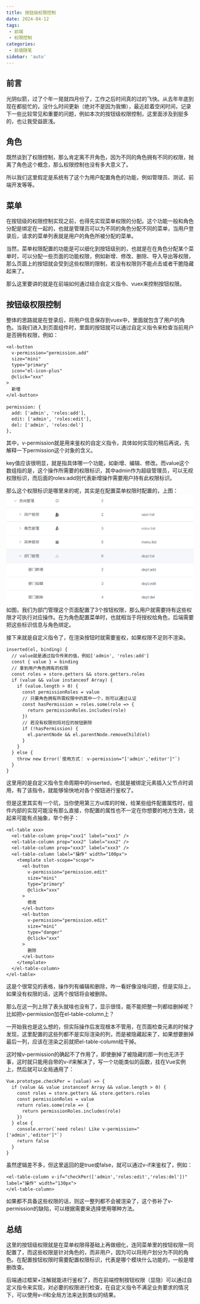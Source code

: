 ```yaml
---
title: 按钮级权限控制
date: 2024-04-12
tags:
 - 前端
 - 权限控制
categories: 
 - 前端随笔
sidebar: 'auto'
---
```


## 前言
光阴似箭，过了个年一晃就四月份了，工作之后时间真的过的飞快。从去年年底到现在都挺忙的，没什么时间更新（绝对不是因为我懒），最近趁着空闲时间，记录下一些比较常见和重要的问题，例如本次的按钮级权限控制，这里面涉及到挺多的，也让我受益匪浅。

## 角色
既然谈到了权限控制，那么肯定离不开角色，因为不同的角色拥有不同的权限，抛离了角色这个概念，那么权限控制也没有多大意义了。

所以我们这里假定是系统有了这个为用户配置角色的功能，例如管理员、测试、前端开发等等。

## 菜单
在按钮级的权限控制实现之前，也得先实现菜单权限的分配。这个功能一般和角色分配是绑定在一起的，也就是管理员可以为不同的角色分配不同的菜单，当用户登录后，请求的菜单列表就是用户的角色所被分配的菜单。

当然，菜单权限配置的功能是可以细化到按钮级别的，也就是在在角色分配某个菜单时，可以分配一些页面的功能权限，例如新增、修改、删除、导入导出等权限，那么页面上的按钮就会受到这些权限的限制，若没有权限则不能点击或者干脆隐藏起来了。

那么这里要讲的就是在前端如何通过结合自定义指令、vuex来控制按钮权限。

## 按钮级权限控制
整体的思路就是在登录后，将用户信息保存到vuex中，里面就包含了用户的角色。当我们进入到页面组件时，里面的按钮就可以通过自定义指令来检查当前用户是否拥有权限，例如：
```vue
<el-button
  v-permission="permission.add"
  size="mini"
  type="primary"
  icon="el-icon-plus"
  @click="xxx"
>
  新增
</el-button>

permission: {
  add: ['admin', 'roles:add'],
  edit: ['admin', 'roles:edit'],
  del: ['admin', 'roles:del']
},
```

其中，v-permission就是用来鉴权的自定义指令，具体如何实现的稍后再说，先解释一下permission这个对象的含义。

key值应该很明显，就是指具体哪一个功能，如新增、编辑、修改。而value这个数组指的是，这个操作所需要的权限标识，其中admin作为超级管理员，可以无视权限标识，而后面的roles:add则代表新增操作需要用户持有此权限标识。

那么这个权限标识是哪里来的呢，其实是在配置菜单权限时配置的，上图：
<img src="../assets/image/按钮级权限控制/1712817924064.png" />
如图，我们为部门管理这个页面配置了3个按钮权限，那么用户就需要持有这些权限才可执行对应操作。在为角色配置菜单时，也就相当于将授权给角色，后端需要把这些标识信息与角色绑定。

接下来就是自定义指令了，在渲染按钮时就需要鉴权，如果权限不足则不渲染。
```vue
inserted(el, binding) {
  // value就是通过指令传来的值，例如['admin', 'roles:add']
  const { value } = binding
  // 拿到用户角色拥有的权限
  const roles = store.getters && store.getters.roles
  if (value && value instanceof Array) {
    if (value.length > 0) {
      const permissionRoles = value
      // 只要角色拥有所需权限中的其中一个，则可以通过认证
      const hasPermission = roles.some(role => {
        return permissionRoles.includes(role)
      })
      // 若没有权限则将对应的按钮删除
      if (!hasPermission) {
        el.parentNode && el.parentNode.removeChild(el)
      }
    }
  } else {
    throw new Error(`使用方式： v-permission="['admin','editor']"`)
  }
}
```
这里用的是自定义指令生命周期中的inserted，也就是被绑定元素插入父节点时调用，有了该指令，就能够愉快地对各个按钮进行鉴权了。

但是这里其实有一个坑，当你使用第三方ui库的时候，给某些组件配置属性时，组件内部的实现可能没有那么直接，你配置的属性也不一定在你想要的地方生效，说起来可能有点抽象，举个例子：
```vue
<el-table xxx>
  <el-table-column prop="xxx1" label="xxx1" />
  <el-table-column prop="xxx2" label="xxx2" />
  <el-table-column prop="xxx3" label="xxx3" />
  <el-table-column label="操作" width="100px">
    <template slot-scope="scope">
      <el-button
        v-permission="permission.edit"
        size="mini"
        type="primary"
        @click="xxx"
      >
        修改
      </el-button>
      <el-button
        v-permission="permission.edit"
        size="mini"
        type="danger"
        @click="xxx"
      >
        删除
      </el-button>
    </template>
  </el-table-column>
</el-table>
```
这是个很常见的表格，操作列有编辑和删除，咋一看好像没啥问题，但是实际上，如果没有权限的话，这两个按钮将会被删除。

那么在这一列上除了表头就啥也没有了，显示很怪，能不能把整一列都给删掉呢？比如把v-permission加在el-table-column上？

一开始我也是这么想的，但实际操作后发现根本不管用，在页面检查元素的时候才发现，这里配置的这些列都不是实际渲染的列，而是被隐藏起来了，如果想要删掉最后一列，应该在渲染之前就把el-table-column给干掉。

这时候v-permission的确起不了作用了，即使删掉了被隐藏的那一列也无济于事，这时就只能用自带的v-if来解决了，写一个功能类似的函数，挂在Vue实例上，然后就可以全局通用了：
```vue
Vue.prototype.checkPer = (value) => {
  if (value && value instanceof Array && value.length > 0) {
    const roles = store.getters && store.getters.roles
    const permissionRoles = value
    return roles.some(role => {
      return permissionRoles.includes(role)
    })
  } else {
    console.error(`need roles! Like v-permission="['admin','editor']"`)
    return false
  }
}
```
虽然逻辑差不多，但这里返回的是true或false，就可以通过v-if来鉴权了，例如：
```vue
<el-table-column v-if="checkPer(['admin','roles:edit','roles:del'])" label="操作" width="130px">
</el-table-column>
```
如果都不具备这些权限的话，则这一整列都不会被渲染了，这个弥补了v-permission的缺陷，可以根据需要来选择使用哪种方法。

## 总结
这里的按钮级权限就是在菜单权限得基础上再做细化，连同菜单里的按钮权限一同配置了，而这些权限是针对角色的，而非用户，因为可以将用户划分为不同的角色。在配置按钮权限时需要配置权限标识，代表是哪个模块什么功能的，一般是增删改查。

后端通过框架+注解就能进行鉴权了，而在前端控制按钮权限（显隐）可以通过自定义指令来实现，对必要的权限进行检查，在自定义指令不满足业务要求的情况下，可以使用v-if和全局方法来达到类似的结果。